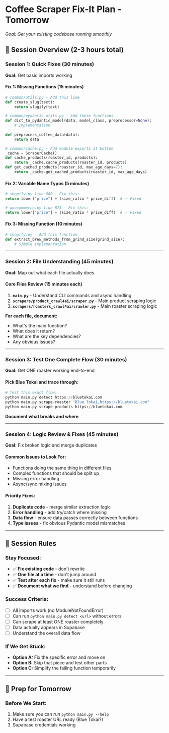 # **Coffee Scraper Fix-It Plan - Tomorrow**
*Goal: Get your existing codebase running smoothly*

## **🎯 Session Overview (2-3 hours total)**

### **Session 1: Quick Fixes (30 minutes)**
**Goal:** Get basic imports working

#### **Fix 1: Missing Functions (15 minutes)**
```python
# common/utils.py - Add this line
def create_slug(text):
    return slugify(text)

# common/pydantic_utils.py - Add these functions  
def dict_to_pydantic_model(data, model_class, preprocessor=None):
    # Implementation
    
def preprocess_coffee_data(data):
    return data

# common/cache.py - Add module exports at bottom
_cache = ScraperCache()
def cache_products(roaster_id, products):
    return _cache.cache_products(roaster_id, products)
def get_cached_products(roaster_id, max_age_days=7):
    return _cache.get_cached_products(roaster_id, max_age_days)
```

#### **Fix 2: Variable Name Typos (5 minutes)**
```python
# shopify.py line 680 - Fix this:
return lower["price"] + (size_ratio * price_diff)  # ✅ Fixed

# woocommerce.py line 873 - Fix this: 
return lower["price"] + (size_ratio * price_diff)  # ✅ Fixed
```

#### **Fix 3: Missing Function (10 minutes)**
```python
# shopify.py - Add this function
def extract_brew_methods_from_grind_size(grind_size):
    # Simple implementation
```

---

### **Session 2: File Understanding (45 minutes)**
**Goal:** Map out what each file actually does

#### **Core Files Review (15 minutes each)**
1. **`main.py`** - Understand CLI commands and async handling
2. **`scrapers/product_crawl4ai/scraper.py`** - Main product scraping logic  
3. **`scrapers/roasters_crawl4ai/crawler.py`** - Main roaster scraping logic

**For each file, document:**
- What's the main function?
- What does it return? 
- What are the key dependencies?
- Any obvious issues?

---

### **Session 3: Test One Complete Flow (30 minutes)**
**Goal:** Get ONE roaster working end-to-end

#### **Pick Blue Tokai and trace through:**
```python
# Test this exact flow:
python main.py detect https://bluetokai.com
python main.py scrape-roaster "Blue Tokai,https://bluetokai.com"  
python main.py scrape-products https://bluetokai.com
```

**Document what breaks and where**

---

### **Session 4: Logic Review & Fixes (45 minutes)**
**Goal:** Fix broken logic and merge duplicates

#### **Common Issues to Look For:**
- Functions doing the same thing in different files
- Complex functions that should be split up
- Missing error handling
- Async/sync mixing issues

#### **Priority Fixes:**
1. **Duplicate code** - merge similar extraction logic
2. **Error handling** - add try/catch where missing  
3. **Data flow** - ensure data passes correctly between functions
4. **Type issues** - fix obvious Pydantic model mismatches

---

## **🚨 Session Rules**

### **Stay Focused:**
- ✅ **Fix existing code** - don't rewrite
- ✅ **One file at a time** - don't jump around
- ✅ **Test after each fix** - make sure it still runs
- ✅ **Document what we find** - understand before changing

### **Success Criteria:**
- [ ] All imports work (no ModuleNotFoundError)
- [ ] Can run `python main.py detect <url>` without errors
- [ ] Can scrape at least ONE roaster completely
- [ ] Data actually appears in Supabase
- [ ] Understand the overall data flow

### **If We Get Stuck:**
- **Option A:** Fix the specific error and move on
- **Option B:** Skip that piece and test other parts
- **Option C:** Simplify the failing function temporarily

---

## **📝 Prep for Tomorrow**

### **Before We Start:**
1. Make sure you can run `python main.py --help`
2. Have a test roaster URL ready (Blue Tokai?)
3. Supabase credentials working
